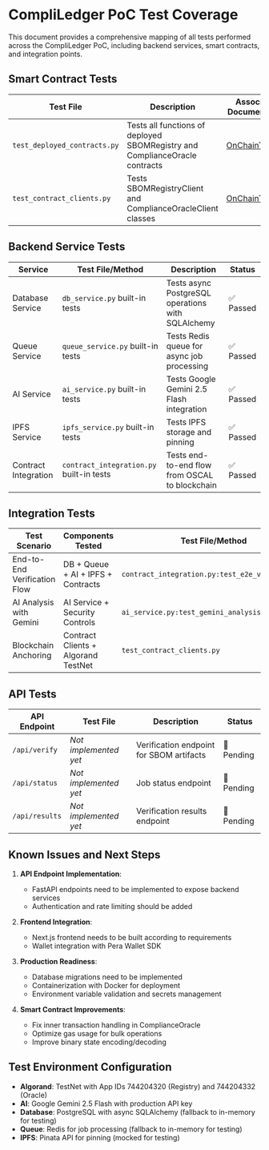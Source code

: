 # CompliLedger PoC Test Coverage

This document provides a comprehensive mapping of all tests performed across the CompliLedger PoC, including backend services, smart contracts, and integration points.

## Smart Contract Tests

| Test File | Description | Associated Documentation | Status |
|-----------|-------------|-------------------------|--------|
| `test_deployed_contracts.py` | Tests all functions of deployed SBOMRegistry and ComplianceOracle contracts | [OnChainTest.md](./OnChainTest.md) | ✅ Passed |
| `test_contract_clients.py` | Tests SBOMRegistryClient and ComplianceOracleClient classes | [OnChainTest.md](./OnChainTest.md) | ✅ Passed |

## Backend Service Tests

| Service | Test File/Method | Description | Status |
|---------|-----------------|-------------|--------|
| Database Service | `db_service.py` built-in tests | Tests async PostgreSQL operations with SQLAlchemy | ✅ Passed |
| Queue Service | `queue_service.py` built-in tests | Tests Redis queue for async job processing | ✅ Passed |
| AI Service | `ai_service.py` built-in tests | Tests Google Gemini 2.5 Flash integration | ✅ Passed |
| IPFS Service | `ipfs_service.py` built-in tests | Tests IPFS storage and pinning | ✅ Passed |
| Contract Integration | `contract_integration.py` built-in tests | Tests end-to-end flow from OSCAL to blockchain | ✅ Passed |

## Integration Tests

| Test Scenario | Components Tested | Test File/Method | Status |
|---------------|-------------------|------------------|--------|
| End-to-End Verification Flow | DB + Queue + AI + IPFS + Contracts | `contract_integration.py:test_e2e_verification` | ✅ Passed |
| AI Analysis with Gemini | AI Service + Security Controls | `ai_service.py:test_gemini_analysis` | ✅ Passed |
| Blockchain Anchoring | Contract Clients + Algorand TestNet | `test_contract_clients.py` | ✅ Passed |

## API Tests

| API Endpoint | Test File | Description | Status |
|--------------|-----------|-------------|--------|
| `/api/verify` | *Not implemented yet* | Verification endpoint for SBOM artifacts | 🔄 Pending |
| `/api/status` | *Not implemented yet* | Job status endpoint | 🔄 Pending |
| `/api/results` | *Not implemented yet* | Verification results endpoint | 🔄 Pending |

## Known Issues and Next Steps

1. **API Endpoint Implementation**:
   - FastAPI endpoints need to be implemented to expose backend services
   - Authentication and rate limiting should be added

2. **Frontend Integration**:
   - Next.js frontend needs to be built according to requirements
   - Wallet integration with Pera Wallet SDK

3. **Production Readiness**:
   - Database migrations need to be implemented
   - Containerization with Docker for deployment
   - Environment variable validation and secrets management

4. **Smart Contract Improvements**:
   - Fix inner transaction handling in ComplianceOracle
   - Optimize gas usage for bulk operations
   - Improve binary state encoding/decoding

## Test Environment Configuration

- **Algorand**: TestNet with App IDs 744204320 (Registry) and 744204332 (Oracle)
- **AI**: Google Gemini 2.5 Flash with production API key
- **Database**: PostgreSQL with async SQLAlchemy (fallback to in-memory for testing)
- **Queue**: Redis for job processing (fallback to in-memory for testing)
- **IPFS**: Pinata API for pinning (mocked for testing)
